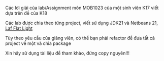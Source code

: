 Các lời giải của lab/Assignment môn MOB1023 của một sinh viên K17 viết dựa trên đề của K18

Các lab được chia theo từng project, viết sử dụng JDK21 và Netbeans 21, [Laf Flat Light](https://www.formdev.com/flatlaf/)

Tùy theo yêu cầu của giảng viên, có thể bạn phải refactor để đưa tất cả project về một và chia package

Xin hãy sử dụng tài liệu để tham khảo, đừng copy nguyên!!!
